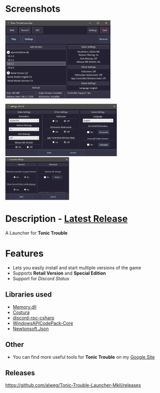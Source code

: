 # Screenshots
<img src="Screenshots/Launcher.png" Width="330"/>
<p float="left">
  <img src="Screenshots/GameSettings.png" Width="350" />
  <img src="Screenshots/LauncherSettings.png" Width="200"/>
</p>

# Description - [Latest Release](https://github.com/alweg/Tonic-Trouble-Launcher-MkII/releases)
A Launcher for **Tonic Trouble**

# Features
* Lets you easily install and start multiple versions of the game
* Supports **Retail Version** and **Special Edition**
* Support for *Discord Status*

## Libraries used
* [Memory.dll](https://github.com/erfg12/memory.dll)
* [Costura](https://github.com/Fody/Costura)
* [discord-rpc-csharp](https://github.com/Lachee/discord-rpc-csharp)
* [WindowsAPICodePack-Core](https://github.com/aybe/Windows-API-Code-Pack-1.1)
* [Newtonsoft.Json](https://github.com/JamesNK/Newtonsoft.Json)

## Other
* You can find more useful tools for **Tonic Trouble** on my [Google Site](https://sites.google.com/view/tonictrouble)

## Releases
https://github.com/alweg/Tonic-Trouble-Launcher-MkII/releases
